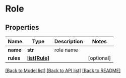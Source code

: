 # Role

## Properties
Name | Type | Description | Notes
------------ | ------------- | ------------- | -------------
**name** | **str** | role name | 
**rules** | [**list[Rule]**](Rule.md) |  | [optional] 

[[Back to Model list]](../README.md#documentation-for-models) [[Back to API list]](../README.md#documentation-for-api-endpoints) [[Back to README]](../README.md)


